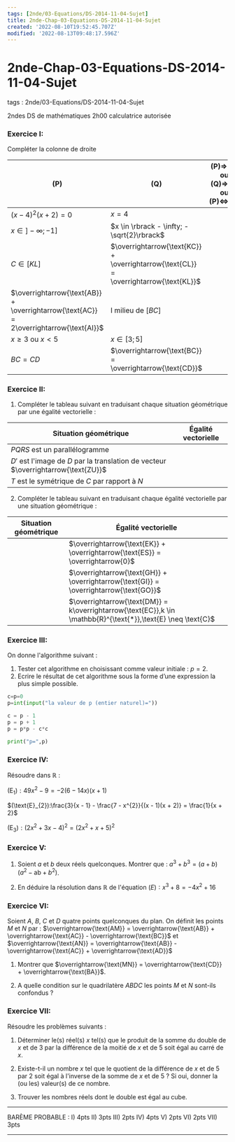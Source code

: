 ```yaml
---
tags: [2nde/03-Equations/DS-2014-11-04-Sujet]
title: 2nde-Chap-03-Equations-DS-2014-11-04-Sujet
created: '2022-08-10T19:52:45.707Z'
modified: '2022-08-13T09:48:17.596Z'
---
```


# 2nde-Chap-03-Equations-DS-2014-11-04-Sujet

tags : 2nde/03-Equations/DS-2014-11-04-Sujet

2ndes 
DS de mathématiques 
2h00 
calculatrice autorisée 

### Exercice I:

Compléter la colonne de droite

| **(P)**         |          **(Q)**   |          **(P)⇒(Q) ou (Q)⇒(P) ou (P)⇔(Q)**|
|------------------|--------------------|---------------------------------------------|
|  ${(x - 4)}^{2}(x + 2) = 0$   |   $x = 4$  ||                                                                 |$y ∈ ℝ^+ ∩ ℤ$  |$y ∈ ℕ$       ||                                                                           
|$x \in \rbrack - \infty; - 1\rbrack$   | $x \in \rbrack - \infty; - \sqrt{2}\rbrack$  ||                       |$(AB)//(CD)$   |  $\overrightarrow{\text{AB}} = \overrightarrow{\text{CD}}$  ||                              
|$C∈[KL]$  |  $\overrightarrow{\text{KC}} + \overrightarrow{\text{CL}} = \overrightarrow{\text{KL}}$ ||  
|$\overrightarrow{\text{AB}} + \overrightarrow{\text{AC}} = 2\overrightarrow{\text{AI}}$  | I milieu de $[BC]$||
|$x \geq 3\text{  ou  }x < 5$ | $x \in \lbrack 3;5\rbrack$      ||
|$BC=CD$  |  $\overrightarrow{\text{BC}} = \overrightarrow{\text{CD}}$   ||                             

### Exercice II:

 1) Compléter le tableau suivant en traduisant chaque situation géométrique par une égalité vectorielle :

|**Situation géométrique**   |   **Égalité vectorielle**|
|-----------------------------|--------------------------|
|  $PQRS$ est un parallélogramme ||                                                     
|$D'$ est l'image de $D$ par la translation de vecteur $\overrightarrow{\text{ZU}}$ ||  
|$T$ est le symétrique de $C$ par rapport à $N$   ||                                      

2) Compléter le tableau suivant en traduisant chaque égalité vectorielle par une situation géométrique :

|**Situation géométrique** |  **Égalité vectorielle**|
|---------------------------|--------------------------------------------|
||$\overrightarrow{\text{EK}} + \overrightarrow{\text{ES}} = \overrightarrow{0}$|
||$\overrightarrow{\text{GH}} + \overrightarrow{\text{GI}} = \overrightarrow{\text{GO}}$|
||$\overrightarrow{\text{DM}} = k\overrightarrow{\text{EC}},k \in \mathbb{R}^{\text{*}},\text{E} \neq \text{C}$|


### Exercice III:

On donne l'algorithme suivant :

1) Tester cet algorithme en choisissant comme valeur initiale : $p = 2$.
2) Ecrire le résultat de cet algorithme sous la forme d’une expression la plus simple possible. 

```Python
c=p=0      
p=int(input("la valeur de p (entier naturel)="))     

c = p - 1
p = p + 1
p = p*p - c*c

print("p=",p)
```

### Exercice IV:

Résoudre dans $ℝ$ :

$(\text{E}_{1}):49x^{2} - 9 = - 2(6 - 14x)(x + 1)$

$(\text{E}_{2}):\frac{3}{x - 1} - \frac{7 - x^{2}}{(x - 1)(x + 2)} = \frac{1}{x + 2}$

$(\text{E}_{3}):{(2x^{2} + 3x - 4)}^{2} = {(2x^{2} + x + 5)}^{2}$

### Exercice V:

1) Soient $a$ et $b$ deux réels quelconques. 
Montrer que : $a^{3} + b^{3} = (a + b)(a^{2} - \text{ab} + b^{2})$.

2) En déduire la résolution dans $ℝ$ de l'équation $(E) ∶x^{3} + 8 = - 4x^{2} + 16$

### Exercice VI:

Soient $A$, $B$, $C$ et $D$ quatre points quelconques du plan.
On définit les points $M$ et $N$ par : $\overrightarrow{\text{AM}} = \overrightarrow{\text{AB}} + \overrightarrow{\text{AC}} - \overrightarrow{\text{BC}}$ et $\overrightarrow{\text{AN}} = \overrightarrow{\text{AB}} - \overrightarrow{\text{AC}} + \overrightarrow{\text{AD}}$

1) Montrer que $\overrightarrow{\text{MN}} = \overrightarrow{\text{CD}} + \overrightarrow{\text{BA}}$.

2) A quelle condition sur le quadrilatère $ABDC$ les points $M$ et $N$ sont-ils confondus ?

### Exercice VII:

Résoudre les problèmes suivants :

1) Déterminer le(s) réel(s) $x$ tel(s) que le produit de la somme du double de $x$ et de $3$ par la différence de la moitié de $x$ et de $5$ soit égal au carré de $x$.

2) Existe-t-il un nombre $x$ tel que le quotient de la différence de $x$ et de $5$ par $2$ soit égal à l'inverse de la somme de $x$ et de $5$ ? Si oui, donner la (ou les) valeur(s) de ce nombre.

3) Trouver les nombres réels dont le double est égal au cube.

---

BARÈME PROBABLE : I) 4pts II) 3pts III) 2pts IV) 4pts V) 2pts VI) 2pts VII) 3pts

---
